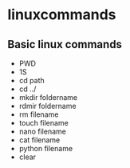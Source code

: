 # linuxcommands
## Basic linux commands
- PWD
- 1S
- cd path 
- cd ../
- mkdir foldername
- rdmir foldername
- rm filename
- touch filename
- nano filename
- cat filename
- python filename
- clear
